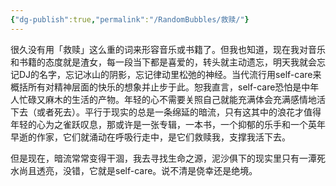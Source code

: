```yaml
---
{"dg-publish":true,"permalink":"/RandomBubbles/救赎/"}
---
```


很久没有用「救赎」这么重的词来形容音乐或书籍了。但我也知道，现在我对音乐和书籍的态度就是渣女，每一段当下都是喜爱的，转头就主动遗忘，明天我就会忘记DJ的名字，忘记冰山的阴影，忘记律动里松弛的神经。当代流行用self-care来概括所有对精神层面的快乐的想象并止步于此。恕我直言，self-care恐怕是中年人忙碌又麻木的生活的产物。年轻的心不需要关照自己就能充满体会充满感情地活下去（或者死去）。平行于现实的总是一条绵延的暗流，只有这其中的浪花才值得年轻的心为之雀跃叹息，那或许是一张专辑，一本书，一个抑郁的乐手和一个英年早逝的作家，它们就涌动在呼吸行走中，是它们救赎我，支撑我活下去。

但是现在，暗流常常变得干涸，我去寻找生命之源，泥沙俱下的现实里只有一潭死水尚且透亮，没错，它就是self-care。说不清是侥幸还是绝境。